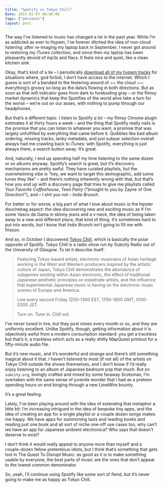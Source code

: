 ```yaml
---
title: "Spotify vs Tokyo Chill"
Date: 2015-02-07 00:00:00
Tags: ["personal"]
layout: post
---
```


<p>The way I’ve listened to music has changed a lot in the past year. While I’m as addicted as ever to Hypem, I’ve forever ditched the idea of non-cloud listening: after re-imaging my laptop back in September, I never got around to restoring my iTunes collection, and since then my laptop has been pleasantly devoid of mp3s and flacs.  It feels nice and quiet, like a clean kitchen sink.</p>


<p>Okay, that’s kind of a lie – I periodically <a href="https://github.com/fzakaria/HypeScript">download all of my hypem tracks</a> for situations where, god forbid, I don’t have access to the internet.  Which I guess is sort of a bandaid to the festering wound of ~<em>~ the cloud ~</em>~: everything’s groovy so long as the data’s flowing in both directions. But as soon as that wifi indicator goes from dark to foreboding gray – or the flimsy market dynamics that keep the Spotifies of the world alive take a turn for the worse – we’re out on our asses, with nothing to pump through our headphones.</p>


<p>But that’s a different topic.  I listen to Spotify <em>a lot</em> – my flimsy Chrome plugin estimates it at thirty hours a week – and the thing that Spotify really nails is the promise that you can listen to whatever you want, a promise that was largely unfulfilled by everything that came before it.  Quibbles like bad album ordering, missing tracks, lanky metadata, and just subpar selection overall always had me crawling back to iTunes: with Spotify, everything is just always there, a search button away.  It’s great.</p>


<p>And, naturally, I end up spending half my time listening to the same dozen or so albums anyway.  Spotify’s search is great, but it’s discovery mechanisms are pretty awful.  They have curated playlists, but the overwhelming vibe is “hey, we want to target this demographic, add some tunes they like” – and there’s nothing inherently wrong with that, but that’s how you end up with a discovery page that tries to give me playlists called <em>Your Favorite Coffeehouse</em>, <em>Teen Party</em> (“brought to you by Zayne of One Direction!”), and – I shit you not – <em>Indie Brunch</em>.</p>


<p>For better or for worse, a big part of what I love about music is the hipster douchebag aspect: the idea discovering new and exciting music as if I’m some Vasco da Gama in skinny jeans and a v-neck, the idea of being taken away to a new and different place, that kind of thing.  It’s sometimes hard to put into words, but I know that <em>Indie Brunch</em> isn’t going to fill me with frisson.</p>


<p>And so, in October I discovered <a href="www.subcity.org/shows/tokyochill/">Tokyo Chill</a>, which is basically the polar opposite of Spotify.  Tokyo Chill is a radio show run by Subcity Radio out of the University of Glasgow.  To let it describe itself:</p>


<blockquote>
<p>Featuring Tokyo-based artists, electronic musicians of Asian heritage working in the West and Western producers inspired by the artistic culture of Japan, Tokyo Chill demonstrates the abundance of subgenres existing within Asian electronic, the effect of traditional Japanese aesthetic principles on expatriate artists, and the influence that experimental Japanese music is having on the electronic music scenes of Europe and America.</p>
<p>Live every second Friday 1200-1300 EST, 1700-1800 GMT, 0100-0200 JST.</p>
<p>Turn on. Tune in. Chill out.</p>
</blockquote>


<p>I’ve never tuned in live, but they post mixes every month or so, and they are uniformly excellent.  Unlike Spotify, though, getting information about it is objectively awful from a modern consumption standard: you get a trackless but that’s it, a trackless which acts as a really shitty MapQuest printout for a fifty-minute audio file.</p>


<p>But it’s new music, and it’s wonderful and strange and there’s still something magical about it that.  I haven’t listened to most (if not all) of the artists on Tokyo Chill outside the shows themselves, and I don’t know if I’d really enjoy listening to an album of Japanese bedroom pop that much.  But on <code>subcity.org</code>, lovingly crafted and mixed by some faraway Scotsman, I’m overtaken with the same sense of juvenile wonder that I had as a preteen spending hours on end binging through a new LimeWire bounty.</p>


<p>It’s a great feeling.</p>


<p>Lately, I’ve been playing around with the idea of extending that metaphor a little bit: I’m increasing intrigued in the idea of bespoke tiny apps, and the idea of creating an app for a single playlist or a couple dozen songs makes me happy.  We have apps for summoning taxis and reading books and reading just one book and all sort of niche one-off use cases too, why can’t we have an app for Japanese ambient electronica?  Who says that doesn’t deserve to exist?</p>


<p>I don’t think it would really appeal to anyone more than myself and a couple-dozen fellow pretentious idiots, but I think that’s something that gets lost in The Quest To Disrupt Music: as good as it is to make something usable by everyone, the best parts of music are the ones that don’t appeal to the lowest common denominator.</p>


<p>So, yeah, I’ll continue using Spotify like some sort of fiend, but it’s never going to make me as happy as Tokyo Chill.</p>
	